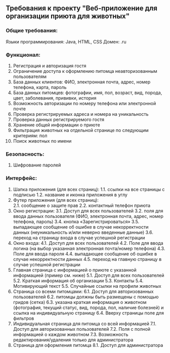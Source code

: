 ## Требования к проекту "Веб-приложение для организации приюта для животных"


### Общие требования: 
Языки программирования: Java, HTML, CSS
Домен: .ru

### Функционал: 
1.	Регистрация и авторизация гостя
2.	Ограничение доступа к оформлению питомца неавторизованным пользователям 
3.	База данных клиентов: ФИО, электронная почта, адрес, номер телефона, карта, пароль
4.	База данных питомцев: фотографии, имя, пол, возраст, вид, порода, цвет, заболевания, прививки, история
5.	Возможность авторизации по номеру телефона или электронной почте
6.	Проверка регистрируемых адреса и номера на уникальность
7.	Проверка данных регистрируемого гостя
8.	Хранение общей информации о приюте
9.	Фильтрация животных на отдельной странице по следующим критериям: пол
10.	Поиск животных по имени


### Безопасность: 
1.	Шифрование паролей

### Интерфейс:
1.	Шапка приложения (для всех страниц): 
1.1.	ссылки на все страницы с подписью
1.2.	название и иконка приложения в углу
2.	Футер приложения (для всех страниц):  
2.1.	сообщение о защите прав
2.2.	контактный телефон приюта 
3.	Окно регистрации: 
3.1.	Доступ для всех пользователей
3.2.	поля для ввода данных пользователя (ФИО, электронная почта, адрес, номер телефона, пароль)
3.4.	кнопка «Зарегистрироваться»
3.5.	выпадающее сообщение об ошибке в случае некорректности данных (неуникальность и/или неверно введенные данные)
3.6.	переход на страницу входа в случае успешной регистрации
4.	Окно входа: 
4.1.	Доступ для всех пользователей
4.2.	Поле для ввода логина (на выбор указанная электронная почта/номер телефона)
4.3.	Поле для ввода пароля
4.4.	выпадающее сообщение об ошибке в случае некорректности данных
4.5.	переход на главную страницу в случае успешной регистрации
5.	Главная страница с информацией о приюте с указанной информацией (пример см. ниже)
5.1.	Доступ для всех пользователей
5.2.	Краткая информация об организации 
5.3.	Контакты 
5.4.	Мотивирующий текст 
5.5.	Случайные ссылки на профили животных
6.	Страница со всеми питомцами:
6.1.	Доступ для авторизованных пользователей
6.2.	питомцы должны быть размещены с помощью гридов (сетка)
6.3.	указана краткая информация о животном (фотография, текущий статус, вид, порода, пол, наличие болезней) и ссылка на индивидуальную страницу
6.4.	Вверху страницы поле для фильтров
7.	Индивидуальная страница для питомца со всей информацией
7.1.	Доступ для авторизованных пользователей
7.2.	Поля с полной информацией о каждом животном
7.3.	Возможность редактирования/удаления только для администратора 
8.	Страница для оформления питомца
8.1.	Доступ для администратора



